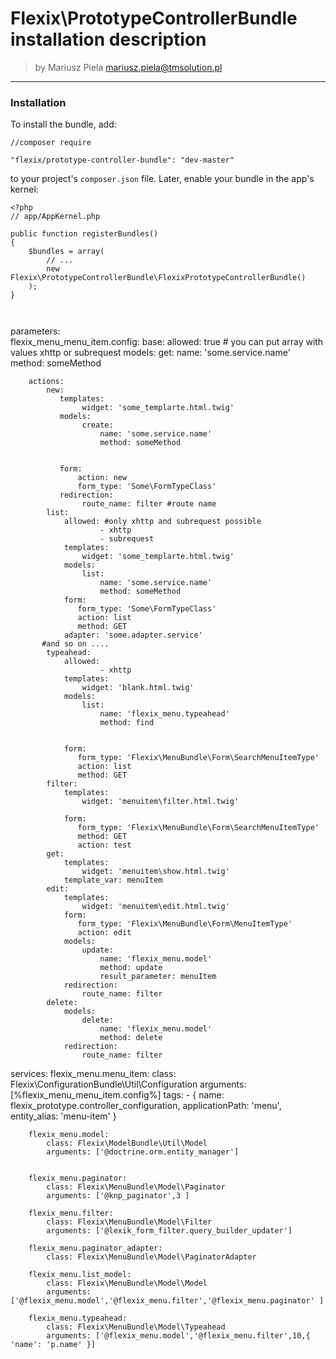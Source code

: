 
# Flexix\PrototypeControllerBundle installation description

>by Mariusz Piela <mariusz.piela@tmsolution.pl>


---


### Installation

To install the bundle, add: 

```
//composer require

"flexix/prototype-controller-bundle": "dev-master"
```

to your project's `composer.json` file. Later, enable your bundle in the app's kernel:

```
<?php
// app/AppKernel.php

public function registerBundles()
{
    $bundles = array(
        // ...
        new Flexix\PrototypeControllerBundle\FlexixPrototypeControllerBundle()
    );
}



```
 parameters:    
    flexix_menu_menu_item.config: 
        base:
            allowed: true # you can put array with values xhttp or subrequest
            models:
                 get:
                        name: 'some.service.name'
                        method: someMethod
   
        actions: 
            new:
               templates:
                    widget: 'some_templarte.html.twig'
               models:
                    create:
                        name: 'some.service.name'
                        method: someMethod

                        
               form: 
                   action: new 
                   form_type: 'Some\FormTypeClass'
               redirection: 
                    route_name: filter #route name                                     
            list:
                allowed: #only xhttp and subrequest possible
                        - xhttp
                        - subrequest
                templates:
                    widget: 'some_templarte.html.twig' 
                models:
                    list:
                        name: 'some.service.name'
                        method: someMethod
                form: 
                   form_type: 'Some\FormTypeClass'
                   action: list
                   method: GET
                adapter: 'some.adapter.service'
           #and so on ....         
            typeahead:
                allowed: 
                        - xhttp
                templates:
                    widget: 'blank.html.twig' 
                models:
                    list:
                        name: 'flexix_menu.typeahead'
                        method: find
  
     
                form: 
                   form_type: 'Flexix\MenuBundle\Form\SearchMenuItemType'
                   action: list
                   method: GET                                  
            filter:
                templates:
                    widget: 'menuitem\filter.html.twig' 
     
                form: 
                   form_type: 'Flexix\MenuBundle\Form\SearchMenuItemType'
                   method: GET
                   action: test   
            get:
                templates:
                    widget: 'menuitem\show.html.twig'
                template_var: menuItem    
            edit:
                templates:
                    widget: 'menuitem\edit.html.twig' 
                form: 
                   form_type: 'Flexix\MenuBundle\Form\MenuItemType' 
                   action: edit
                models:
                    update:
                        name: 'flexix_menu.model'
                        method: update
                        result_parameter: menuItem
                redirection:
                    route_name: filter       
            delete:
                models:
                    delete:
                        name: 'flexix_menu.model'
                        method: delete
                redirection:
                    route_name: filter
   
   
 services:
        flexix_menu.menu_item:
            class: Flexix\ConfigurationBundle\Util\Configuration
            arguments: [%flexix_menu_menu_item.config%]
            tags:
                - { name: flexix_prototype.controller_configuration, applicationPath: 'menu', entity_alias: 'menu-item' }
        
        flexix_menu.model:
            class: Flexix\ModelBundle\Util\Model
            arguments: ['@doctrine.orm.entity_manager']
            
            
        flexix_menu.paginator:    
            class: Flexix\MenuBundle\Model\Paginator
            arguments: ['@knp_paginator',3 ]    
       
        flexix_menu.filter:
            class: Flexix\MenuBundle\Model\Filter
            arguments: ['@lexik_form_filter.query_builder_updater']
        
        flexix_menu.paginator_adapter:
            class: Flexix\MenuBundle\Model\PaginatorAdapter
            
        flexix_menu.list_model:
            class: Flexix\MenuBundle\Model\Model
            arguments: ['@flexix_menu.model','@flexix_menu.filter','@flexix_menu.paginator' ]    
            
        flexix_menu.typeahead:
            class: Flexix\MenuBundle\Model\Typeahead
            arguments: ['@flexix_menu.model','@flexix_menu.filter',10,{ 'name': 'p.name' }]    
           
       
